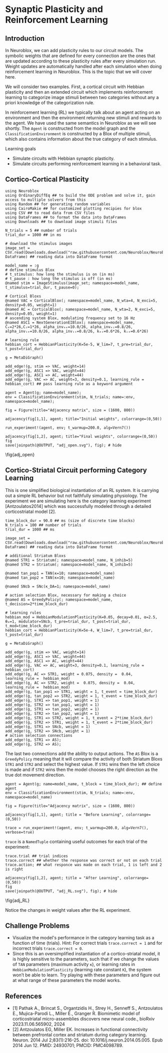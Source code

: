 <!--This file was generated, do not modify it.-->
# Synaptic Plasticity and Reinforcement Learning
## Introduction
In Neuroblox, we can add plasticity rules to our circuit models. The symbolic weights that are defined for every connection are the ones that are updated according to these plasticity rules after every simulation run.
Weight updates are automatically handled after each simulation when doing reinforcement learning in Neuroblox. This is the topic that we will cover here.

We will consider two examples. First, a cortical circuit with Hebbian plasticity and then an extended circuit which implements reinforcement learning to categorize image stimuli between two categories without any a priori knowledge of the categorization rule.

In reinforcement learning (RL) we typically talk about an agent acting on an environment and then the environment returning new stimuli and rewards to the agent. We have used the same semantics in Neuroblox as we will see shortly. The `Agent` is constructed from the model graph and the `ClassificationEnvironment` is constructed by a Blox of multiple stimuli, which also contains information about the true category of each stimulus.

Learning goals
- Simulate circuits with Hebbian synaptic plasticity.
- Simulate circuits performing reinforcement learning in a behavioral task.

## Cortico-Cortical Plasticity

````julia:ex1
using Neuroblox
using OrdinaryDiffEq ## to build the ODE problem and solve it, gain access to multiple solvers from this
using Random ## for generating random variables
using CairoMakie ## for customized plotting recipies for blox
using CSV ## to read data from CSV files
using DataFrames ## to format the data into DataFrames
using Downloads ## to download image stimuli files

N_trials = 5 ## number of trials
trial_dur = 1000 ## in ms

# download the stimulus images
image_set = CSV.read(Downloads.download("raw.githubusercontent.com/Neuroblox/NeurobloxDocsHost/refs/heads/main/data/stimuli_set.csv"), DataFrame) ## reading data into DataFrame format

model_name = :g
# define stimulus Blox
# t_stimulus: how long the stimulus is on (in ms)
# t_pause : how long the stimulus is off (in ms)
@named stim = ImageStimulus(image_set; namespace=model_name, t_stimulus=trial_dur, t_pause=0);

# Cortical Bloxs
@named VAC = CorticalBlox(; namespace=model_name, N_wta=4, N_exci=5,  density=0.05, weight=1)
@named AC = CorticalBlox(; namespace=model_name, N_wta=2, N_exci=5, density=0.05, weight=1)
# ascending system Blox, modulating frequency set to 16 Hz
@named ASC1 = NextGenerationEIBlox(; namespace=model_name, Cₑ=2*26,Cᵢ=1*26, alpha_invₑₑ=10.0/26, alpha_invₑᵢ=0.8/26, alpha_invᵢₑ=10.0/26, alpha_invᵢᵢ=0.8/26, kₑᵢ=0.6*26, kᵢₑ=0.6*26)

# learning rule
hebbian_cort = HebbianPlasticity(K=5e-5, W_lim=7, t_pre=trial_dur, t_post=trial_dur)

g = MetaDiGraph()

add_edge!(g, stim => VAC, weight=14)
add_edge!(g, ASC1 => VAC, weight=44)
add_edge!(g, ASC1 => AC, weight=44)
add_edge!(g, VAC => AC, weight=3, density=0.1, learning_rule = hebbian_cort) ## pass learning rule as a keyword argument

agent = Agent(g; name=model_name);
env = ClassificationEnvironment(stim, N_trials; name=:env, namespace=model_name);

fig = Figure(title="Adjacency matrix", size = (1600, 800))

adjacency(fig[1,1], agent; title="Initial weights", colorrange=(0,50))

run_experiment!(agent, env; t_warmup=200.0, alg=Vern7())

adjacency(fig[1,2], agent; title="Final weights", colorrange=(0,50))
fig
save(joinpath(@OUTPUT, "adj_open.svg"), fig); # hide
````

\fig{adj_open}

## Cortico-Striatal Circuit performing Category Learning
This is one simplified biological instantiation of an RL system. It is carrying out a simple RL behavior but not faithfully simulating physiology. The experiment we are simulating here is the category learning experiment [Antzoulatos2014] which was successfully modeled through a detailed corticostriatal model [2].

````julia:ex2
time_block_dur = 90.0 ## ms (size of discrete time blocks)
N_trials = 100 ## number of trials
trial_dur = 1000 ## ms

image_set = CSV.read(Downloads.download("raw.githubusercontent.com/Neuroblox/NeurobloxDocsHost/refs/heads/main/data/stimuli_set.csv"), DataFrame) ## reading data into DataFrame format

# additional Striatum Bloxs
@named STR1 = Striatum(; namespace=model_name, N_inhib=5)
@named STR2 = Striatum(; namespace=model_name, N_inhib=5)

@named tan_pop1 = TAN(κ=10; namespace=model_name)
@named tan_pop2 = TAN(κ=10; namespace=model_name)

@named SNcb = SNc(κ_DA=1; namespace=model_name)

# action selection Blox, necessary for making a choice
@named AS = GreedyPolicy(; namespace=model_name, t_decision=2*time_block_dur)

# learning rules
hebbian_mod = HebbianModulationPlasticity(K=0.05, decay=0.01, α=2.5, θₘ=1, modulator=SNcb, t_pre=trial_dur, t_post=trial_dur, t_mod=time_block_dur)
hebbian_cort = HebbianPlasticity(K=5e-4, W_lim=7, t_pre=trial_dur, t_post=trial_dur)

g = MetaDiGraph()

add_edge!(g, stim => VAC, weight=14)
add_edge!(g, ASC1 => VAC, weight=44)
add_edge!(g, ASC1 => AC, weight=44)
add_edge!(g, VAC => AC, weight=3, density=0.1, learning_rule = hebbian_cort)
add_edge!(g, AC => STR1, weight = 0.075, density =  0.04, learning_rule =  hebbian_mod)
add_edge!(g, AC => STR2, weight =  0.075, density =  0.04, learning_rule =  hebbian_mod)
add_edge!(g, tan_pop1 => STR1, weight = 1, t_event = time_block_dur)
add_edge!(g, tan_pop2 => STR2, weight = 1, t_event = time_block_dur)
add_edge!(g, STR1 => tan_pop1, weight = 1)
add_edge!(g, STR2 => tan_pop1, weight = 1)
add_edge!(g, STR1 => tan_pop2, weight = 1)
add_edge!(g, STR2 => tan_pop2, weight = 1)
add_edge!(g, STR1 => STR2, weight = 1, t_event = 2*time_block_dur)
add_edge!(g, STR2 => STR1, weight = 1, t_event = 2*time_block_dur)
add_edge!(g, STR1 => SNcb, weight = 1)
add_edge!(g, STR2 => SNcb, weight = 1)
# action selection connections
add_edge!(g, STR1 => AS);
add_edge!(g, STR2 => AS);
````

The last two connections add the ability to output actions. The `AS` Blox is a `GreedyPolicy` meaning that it will compare the activity of both Striatum Bloxs `STR1` and `STR2` and select the highest value. If `STR1` wins then the left choice is made and if `STR2` wins then the model chooses the right direction as the true dot movement direction.

````julia:ex3
agent = Agent(g; name=model_name, t_block = time_block_dur); ## define agent
env = ClassificationEnvironment(stim, N_trials; name=:env, namespace=model_name)

fig = Figure(title="Adjacency matrix", size = (1600, 800))

adjacency(fig[1,1], agent; title = "Before Learning", colorrange=(0,50))

trace = run_experiment!(agent, env; t_warmup=200.0, alg=Vern7(), verbose=true)
````

`trace` is a `NamedTuple` containing useful outcomes for each trial of the experiment:

````julia:ex4
trace.trial ## trial indices
trace.correct ## whether the response was correct or not on each trial
trace.action; ## what responce was made on each trial, 1 is left and 2 is right

adjacency(fig[1,2], agent; title = "After Learning", colorrange=(0,50))
fig
save(joinpath(@OUTPUT, "adj_RL.svg"), fig); # hide
````

\fig{adj_RL}

Notice the changes in weight values after the RL experiment.

## Challenge Problems
- Visualize the model's performance in the category learning task as a function of time (trials). Hint: For correct trials `trace.correct = 1` and for incorrect trials `trace.correct = 0`.
- Since this is an oversimplified instantiation of a cortico-striatal model, it is highly sensitive to the parameters, such that if we change the values of `TAN` parameters (maximum activity `κ`), or learning rates in `HebbianModulationPlasticity` (learning rate constant `K`), the system won’t be able to learn. Try playing with these parameters and figure out at what range of these parameters the model works.

## References
- [1] Pathak A., Brincat S., Organtzidis H., Strey H., Senneff S., Antzoulatos E., Mujica-Parodi L., Miller E., Granger R. Biomimetic model of corticostriatal micro-assemblies discovers new neural code., bioRxiv 2023.11.06.565902, 2024
- [2] Antzoulatos EG, Miller EK. Increases in functional connectivity between prefrontal cortex and striatum during category learning. Neuron. 2014 Jul 2;83(1):216-25. doi: 10.1016/j.neuron.2014.05.005. Epub 2014 Jun 12. PMID: 24930701; PMCID: PMC4098789.

